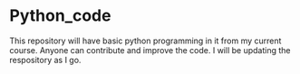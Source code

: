 # Python_code
This repository will have basic python programming in it from my current course. Anyone can contribute and improve the code. I will be updating the respository as I go. 
